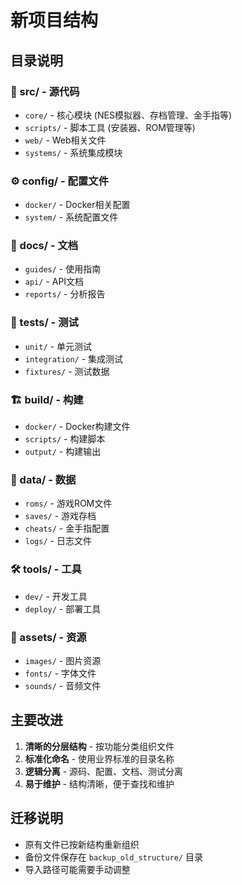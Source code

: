 # 新项目结构

## 目录说明

### 📁 src/ - 源代码
- `core/` - 核心模块 (NES模拟器、存档管理、金手指等)
- `scripts/` - 脚本工具 (安装器、ROM管理等)
- `web/` - Web相关文件
- `systems/` - 系统集成模块

### ⚙️ config/ - 配置文件
- `docker/` - Docker相关配置
- `system/` - 系统配置文件

### 📖 docs/ - 文档
- `guides/` - 使用指南
- `api/` - API文档  
- `reports/` - 分析报告

### 🧪 tests/ - 测试
- `unit/` - 单元测试
- `integration/` - 集成测试
- `fixtures/` - 测试数据

### 🏗️ build/ - 构建
- `docker/` - Docker构建文件
- `scripts/` - 构建脚本
- `output/` - 构建输出

### 💾 data/ - 数据
- `roms/` - 游戏ROM文件
- `saves/` - 游戏存档
- `cheats/` - 金手指配置
- `logs/` - 日志文件

### 🛠️ tools/ - 工具
- `dev/` - 开发工具
- `deploy/` - 部署工具

### 🎨 assets/ - 资源
- `images/` - 图片资源
- `fonts/` - 字体文件
- `sounds/` - 音频文件

## 主要改进

1. **清晰的分层结构** - 按功能分类组织文件
2. **标准化命名** - 使用业界标准的目录名称
3. **逻辑分离** - 源码、配置、文档、测试分离
4. **易于维护** - 结构清晰，便于查找和维护

## 迁移说明

- 原有文件已按新结构重新组织
- 备份文件保存在 `backup_old_structure/` 目录
- 导入路径可能需要手动调整
